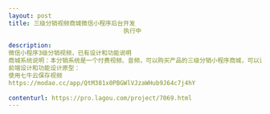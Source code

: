 ```yaml
---                
layout: post       
title: 三级分销视频商城微信小程序后台开发
                                执行中
           
description: 
微信小程序3级分销视频，已有设计和功能说明
商城系统说明：本分销系统是一个付费视频、音频，可以购买产品的三级分销小程序商城，可以设置付费和免费的阅读形式。
前端设计和功能设计原型：
使用七牛云保存视频
https://modao.cc/app/QtM381x0PBGWlVJzaWHub9J64c7j4hY
     
contenturl: https://pro.lagou.com/project/7069.html      
---                 
```

